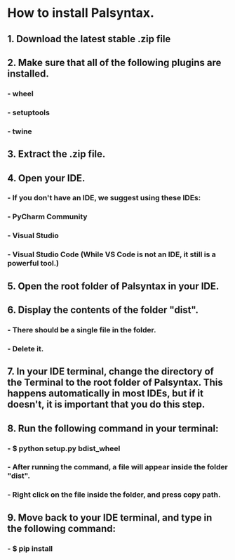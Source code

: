 # How to install Palsyntax.

## 1. Download the latest stable .zip file
## 2. Make sure that all of the following plugins are installed.

###   - wheel
###   - setuptools
###   - twine
  
  
## 3. Extract the .zip file.
## 4. Open your IDE.
  
###   - If you don't have an IDE, we suggest using these IDEs:
     
   ### - PyCharm Community
   ### - Visual Studio
   ### - Visual Studio Code (While VS Code is not an IDE, it still is a powerful tool.)
 
## 5. Open the root folder of Palsyntax in your IDE.
## 6. Display the contents of the folder "dist".
  
###   - There should be a single file in the folder.
###   - Delete it.
  
##   7. In your IDE terminal, change the directory of the Terminal to the root folder of Palsyntax. This happens automatically in most IDEs, but if it doesn't, it is important that you do this step.

##   8. Run the following command in your terminal:
  
###   - $ python setup.py bdist_wheel
    
   ### - After running the command, a file will appear inside the folder "dist".
   ### - Right click on the file inside the folder, and press copy path.

## 9. Move back to your IDE terminal, and type in the following command:

  ### - $ pip install <copied path>
